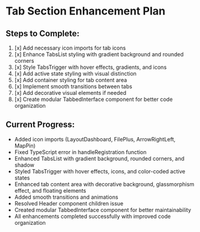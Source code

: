 # Tab Section Enhancement Plan

## Steps to Complete:
1. [x] Add necessary icon imports for tab icons
2. [x] Enhance TabsList styling with gradient background and rounded corners
3. [x] Style TabsTrigger with hover effects, gradients, and icons
4. [x] Add active state styling with visual distinction
5. [x] Add container styling for tab content area
6. [x] Implement smooth transitions between tabs
7. [x] Add decorative visual elements if needed
8. [x] Create modular TabbedInterface component for better code organization

## Current Progress:
- Added icon imports (LayoutDashboard, FilePlus, ArrowRightLeft, MapPin)
- Fixed TypeScript error in handleRegistration function
- Enhanced TabsList with gradient background, rounded corners, and shadow
- Styled TabsTrigger with hover effects, icons, and color-coded active states
- Enhanced tab content area with decorative background, glassmorphism effect, and floating elements
- Added smooth transitions and animations
- Resolved Header component children issue
- Created modular TabbedInterface component for better maintainability
- All enhancements completed successfully with improved code organization
